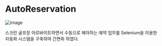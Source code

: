 # AutoReservation
![image](https://github.com/rlacodls3109/AutoReservation/assets/56792033/20914561-d16f-4091-929c-c08735b4466f)


스크린 골프장 아르바이트하면서 수동으로 해야하는 예약 업무를 Selenium을 이용한 자동화 시스템을 구축하여 간편화 하였다.
